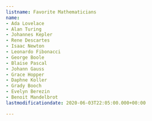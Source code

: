 ```yaml
---
listname: Favorite Mathematicians
name:
- Ada Lovelace
- Alan Turing
- Johannes Kepler
- Rene Descartes
- Isaac Newton
- Leonardo Fibonacci
- George Boole
- Blaise Pascal
- Johann Gauss
- Grace Hopper
- Daphne Koller
- Grady Booch
- Evelyn Berezin
- Benoit Mandelbrot
lastmodificationdate: 2020-06-03T22:05:00.000+00:00

---
```

